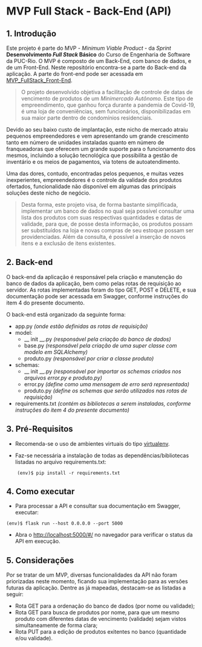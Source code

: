 # MVP Full Stack - Back-End (API)
## 1. Introdução

Este projeto é parte do MVP - _Minimum Viable Product_ - da _Sprint_ **Desenvolvimento _Full Stack_ Básico** do Curso de Engenharia de Software da PUC-Rio. O MVP é composto de um Back-End, com banco de dados, e de um Front-End. Neste repositório encontra-se a parte do Back-end da aplicação. A parte do front-end pode ser acessada em [MVP_FullStack_Front-End](https://github.com/CarolinaRamalhoGit/MVP_FullStack_Frontend).

>O projeto desenvolvido objetiva a facilitação de controle de datas de vencimento de produtos de um *Minimercado Autônomo*. Este tipo de empreendimento, que ganhou força durante a pandemia de Covid-19, é uma loja de conveniências, sem funcionários, disponibilizadas em sua maior parte dentro de condomínios residenciais.

Devido ao seu baixo custo de implantação, este nicho de mercado atraiu pequenos empreendedores e vem apresentando um grande crescimento tanto em número de unidades instaladas quanto em número de franqueadoras que oferecem um grande suporte para o funcionamento dos mesmos, incluindo a solução tecnológica que possibilita a gestão de inventário e os meios de pagamentos, via totens de autoatendimento.

Uma das dores, contudo, encontradas pelos pequenos, e muitas vezes inexperientes, empreendedores é o controle da validade dos produtos ofertados, funcionalidade não disponível em algumas das principais soluções deste nicho de negócio.

>Desta forma, este projeto visa, de forma bastante simplificada, implementar um banco de dados no qual seja possível consultar uma lista dos produtos com suas respectivas quantidades e datas de validade, para que, de posse desta informação, os produtos possam ser substituídos na loja e novas compras de seu estoque possam ser providenciadas. Além da consulta, é possível a inserção de novos itens e a exclusão de itens existentes.
  
  
## 2. Back-end
O back-end da aplicação é responsável pela criação e manutenção do banco de dados da aplicação, bem como pelas rotas de requisição ao servidor. As rotas implementadas foram do tipo GET, POST e DELETE, e sua documentação pode ser acessada em Swagger, conforme instruções do item 4 do presente documento.

O back-end está organizado da seguinte forma:

- app.py *(onde estão definidas as rotas de requisição)*
- model:
    - __ init __.py *(responsável pela criação do banco de dados)*
    - base.py *(responsável pela criação de uma super classe com modelo em SQLAlchemy)*
    - produto.py *(responsável por criar a classe produto)*
- schemas:
    - __ init __.py *(responsável por importar os schemas criados nos arquivos error.py e produto.py)*
    - error.py *(define como uma mensagem de erro será representada)*
    - produto.py *(define os schemas que serão utilizados nas rotas de requisição)*
- requirements.txt *(contém as bibliotecas a serem instaladas, conforme instruções do item 4 do presente documento)*


## 3. Pré-Requisitos
- Recomenda-se o uso de ambientes virtuais do tipo [virtualenv](https://virtualenv.pypa.io/en/latest/installation.html).

- Faz-se necessária a instalação de todas as dependências/bibliotecas listadas no arquivo requirements.txt:
```
    (env)$ pip install -r requirements.txt
```


## 4. Como executar
- Para processar a API e consultar sua documentação em Swagger, executar:
```
(env)$ flask run --host 0.0.0.0 --port 5000
```
- Abra o [http://localhost:5000/#/](http://localhost:5000/#/) no navegador para verificar o status da API em execução.


## 5. Considerações
Por se tratar de um MVP, diversas funcionalidades da API não foram priorizadas neste momento, ficando sua implementação para as versões futuras da aplicação. Dentre as já mapeadas, destacam-se as listadas a seguir:

- Rota GET para a ordenação do banco de dados (por nome ou validade);
- Rota GET para busca de produtos por nome, para que um mesmo produto com diferentes datas de vencimento (validade) sejam vistos simultaneamente de forma clara;
- Rota PUT para a edição de produtos exitentes no banco (quantidade e/ou validade).